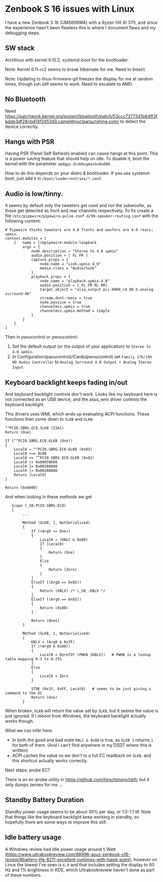 # Zenbook S 16 issues with Linux

I have a new Zenbook S 16 (UM5606WA) with a Ryzen HX AI 370, and since the experience hasn't been flawless this is where I document flaws and my debugging steps.

## SW stack

Archlinux with kernel 6.10.2, systemd-boot for the bootloader.


Note: Kernel 6.11-rc2 seems to break hibernate for me. Need to bisect.

Note:  Updating to linux-firmware-git freezes the display for me at random times, though ssh still seems to work. Need to escalate to AMD.

## No Bluetooth

Need https://patchwork.kernel.org/project/bluetooth/patch/53ccc7377341b64ff3fbdde3df28cbd14f245340.camel@nuclearsunshine.com/ to detect the device correctly.

## Hangs with PSR

Having PSR (Panel Self Refresh) enabled can cause hangs at this point. This is a power saving feature that should help on idle. To disable it, boot the kernel with the parameter `amdgpu.dcdebugmask=0x600`.

How to do this depends on your distro & bootloader. If you use systemd-boot, just add it in `/boot/loader/entries/*.conf`.

## Audio is low/tinny.

It seems by default only the tweeters get used and not the subwoofer, as those get detected as front and rear channels respectively. To fix create a file `/etc/pipewire/pipewire-pulse.conf.d/99-speaker-routing.conf` with the following content:

```
# Pipewire thinks tweeters are 4.0 fronts and woofers are 4.0 rears; upmix.
context.modules = [
    {   name = libpipewire-module-loopback
        args = {
            node.description = "Stereo to 4.0 upmix"
            audio.position = [ FL FR ]
            capture.props = {
                node.name = "sink.upmix_4_0"
                media.class = "Audio/Sink"
            }
            playback.props = {
                node.name = "playback.upmix-4.0"
                audio.position = [ FL FR RL RR]
                target.object = "alsa_output.pci-0000_c4_00.6.analog-surround-40"
                stream.dont-remix = true
                node.passive = true
                channelmix.upmix = true
                channelmix.upmix-method = simple
            }
        }
    }
]
```

Then in pavucontrol or pwvucontrol:

1. Set the default output (or the output of your application) to `Stereo to 4.0 upmix`.
2. In Configuration(pavucontrol)/Cards(pwvucontrol) set `Family 17h/19h HD Audio Controller` to `Analog Surround 4.0 Output + Analog Stereo Input`.

## Keyboard backlight keeps fading in/out

And keyboard backlight controls don't work. Looks like my keyboard here is not connected as an USB device, and the asus_wmi driver controls the keyboard backlight.

This drivers uses WMI, which ends up evaluating ACPI functions. These functions then come down to `SLKB` and `GLKB`:


```
^^PCI0.SBRG.EC0.SLKB (IIA1)
Return (One)
```

```
If (^^PCI0.SBRG.EC0.GLKB (One))
{
	Local0 = ^^PCI0.SBRG.EC0.GLKB (0x03)
	Local0 <<= 0x08
	Local0 += ^^PCI0.SBRG.EC0.GLKB (0x02)
	Local0 |= 0x00050000
	Local0 |= 0x00200000
	Local0 |= 0x00100000
	Return (Local0)
}

Return (0x8000)
```

And when looking in these methods we get

```
   Scope (_SB.PCI0.SBRG.EC0)
   {
        ...

        Method (GLKB, 1, NotSerialized)
        {
            If ((Arg0 == One))
            {
                Local0 = (KBLC & 0x80)
                If (Local0)
                {
                    Return (One)
                }
                Else
                {
                    Return (Zero)
                }
            }
            ElseIf ((Arg0 == 0x02))
            {
                Return (KBLV) /* \_SB_.KBLV */
            }
            ElseIf ((Arg0 == 0x03))
            {
                Return (0x80)
            }

            Return (Ones)
        }

        Method (SLKB, 1, NotSerialized)
        {
            KBLV = (Arg0 & 0x7F)
            If ((Arg0 & 0x80))
            {
                Local0 = DerefOf (PWKB [KBLV])   # PWKB is a lookup table mapping 0-3 to 0-255
            }
            Else
            {
                Local0 = Zero
            }

            ST9E (0x1F, 0xFF, Local0)   # seems to be just giving a command to the EC
            Return (One)
        }
```

When broken, `GLKB` will return the value set by `SLKB`, but it seems the value is just ignored. If I reboot from Windows, the keyboard backlight actually works though.

What we can infer here:

* In both the good and bad state `KBLC & 0x80` is true, as `GLKB 1` returns `1` for both of them. (And I can't find anywhere in my DSDT where this is written)
* ACPI caches the value so we don't to a full EC readback on `GLKB`, and this shortcut actually works correctly.


Next steps: probe EC?

There is an ec-probe utility in https://github.com/hirschmann/nbfc but it only dumps zeroes for me ...



## Standby Battery Duration

Standby power usage seems to be about 30% per day, or 1.0-1.1 W. Note that things like the keyboard backlight keep working in standby, so hopefully there are some ways to improve this still.

## Idle battery usage

A Windows review had idle power usage around `5` Watt (https://www.ultrabookreview.com/68996-asus-zenbook-s16-review/#battery-life-8211-excellent-runtimes-with-hawk-point), however on Linux the lowest I've seen is `6.8` and that includes setting the display to 60 Hz and 1% brightness in KDE, which Ultrabookreview haven't done as part of these numbers.
